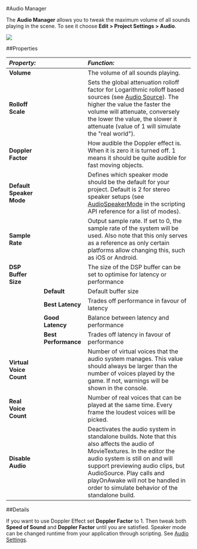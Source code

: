 
#Audio Manager

The __Audio Manager__ allows you to tweak the maximum volume of all sounds playing in the scene.
To see it choose __Edit &gt; Project Settings &gt; Audio__.

![](../uploads/Main/AudioSet.png) 


##Properties

|**_Property:_** ||**_Function:_** |
|:---|:---|:---|
|__Volume__ ||The volume of all sounds playing. |
|__Rolloff Scale__ ||Sets the global attenuation rolloff factor for Logarithmic rolloff based sources (see [Audio Source](class-AudioSource)). The higher the value the faster the volume will attenuate, conversely the lower the value, the slower it attenuate (value of 1 will simulate the "real world").|
|__Doppler Factor__ ||How audible the Doppler effect is. When it is zero it is turned off. 1 means it should be quite audible for fast moving objects. |
|__Default Speaker Mode__ ||Defines which speaker mode should be the default for your project. Default is 2 for stereo speaker setups (see [AudioSpeakerMode](ScriptRef:AudioSpeakerMode.html) in the scripting API reference for a list of modes).|
|__Sample Rate__||Output sample rate. If set to 0, the sample rate of the system will be used. Also note that this only serves as a reference as only certain platforms allow changing this, such as iOS or Android. |
|__DSP Buffer Size__||The size of the DSP buffer can be set to optimise for latency or performance|
||__Default__|Default buffer size|
||__Best Latency__|Trades off performance in favour of latency|
||__Good Latency__|Balance between latency and performance|
||__Best Performance__|Trades off latency in favour of performance|
|__Virtual Voice Count__||Number of virtual voices that the audio system manages. This value should always be larger than the number of voices played by the game. If not, warnings will be shown in the console. |
|__Real Voice Count__||Number of real voices that can be played at the same time. Every frame the loudest voices will be picked. |
|__Disable Audio__ ||Deactivates the audio system in standalone builds. Note that this also affects the audio of MovieTextures. In the editor the audio system is still on and will support previewing audio clips, but AudioSource. Play calls and playOnAwake will not be handled in order to simulate behavior of the standalone build. |

##Details

If you want to use Doppler Effect set __Doppler Factor__ to 1. Then tweak both __Speed of Sound__ and __Doppler Factor__ until you are satisfied. 
Speaker mode can be changed runtime from your application through scripting. See [Audio Settings](ScriptRef:AudioSettings.html).
